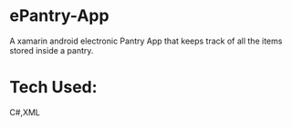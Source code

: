 # ePantry-App
A xamarin android electronic Pantry App that keeps track of all the items stored inside a pantry.   
# Tech Used:
C#,XML
